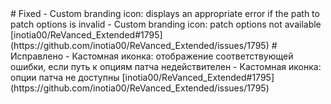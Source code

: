 <messages>
    <en>
        # Fixed
        - Custom branding icon: displays an appropriate error if the path to patch options is invalid
        - Custom branding icon: patch options not available [inotia00/ReVanced_Extended#1795](https://github.com/inotia00/ReVanced_Extended/issues/1795)
    </en>
    <ru>
        # Исправлено
        - Кастомная иконка: отображение соответствующей ошибки, если путь к опциям патча недействителен
        - Кастомная иконка: опции патча не доступны [inotia00/ReVanced_Extended#1795](https://github.com/inotia00/ReVanced_Extended/issues/1795)
    </ru>
</messages>
